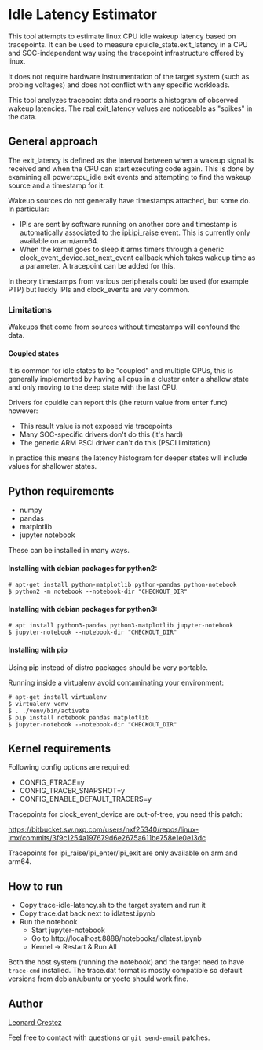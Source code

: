 # Idle Latency Estimator

This tool attempts to estimate linux CPU idle wakeup latency based on
tracepoints. It can be used to measure cpuidle_state.exit_latency in a CPU and
SOC-independent way using the tracepoint infrastructure offered by linux.

It does not require hardware instrumentation of the target system (such as
probing voltages) and does not conflict with any specific workloads.

This tool analyzes tracepoint data and reports a histogram of observed wakeup
latencies. The real exit_latency values are noticeable as "spikes" in the data.

## General approach

The exit_latency is defined as the interval between when a wakeup signal is
received and when the CPU can start executing code again. This is done by
examining all power:cpu_idle exit events and attempting to find the wakeup
source and a timestamp for it.

Wakeup sources do not generally have timestamps attached, but some do. In
particular:
 * IPIs are sent by software running on another core and timestamp is
automatically associated to the ipi:ipi_raise event. This is currently only
available on arm/arm64.
 * When the kernel goes to sleep it arms timers through a generic
clock_event_device.set_next_event callback which takes wakeup time as a
parameter. A tracepoint can be added for this.

In theory timestamps from various peripherals could be used (for example PTP)
but luckly IPIs and clock_events are very common.

### Limitations

Wakeups that come from sources without timestamps will confound the data.

#### Coupled states

It is common for idle states to be "coupled" and multiple CPUs, this is generally
implemented by having all cpus in a cluster enter a shallow state and only
moving to the deep state with the last CPU.

Drivers for cpuidle can report this (the return value from enter func) however:
 * This result value is not exposed via tracepoints
 * Many SOC-specific drivers don't do this (it's hard)
 * The generic ARM PSCI driver can't do this (PSCI limitation)

In practice this means the latency histogram for deeper states will include
values for shallower states.

## Python requirements

* numpy
* pandas
* matplotlib
* jupyter notebook

These can be installed in many ways.

#### Installing with debian packages for python2:

```
# apt-get install python-matplotlib python-pandas python-notebook
$ python2 -m notebook --notebook-dir "CHECKOUT_DIR"
```

#### Installing with debian packages for python3:

```
# apt install python3-pandas python3-matplotlib jupyter-notebook
$ jupyter-notebook --notebook-dir "CHECKOUT_DIR"
```

#### Installing with pip

Using pip instead of distro packages should be very portable.

Running inside a virtualenv avoid contaminating your environment:
```
# apt-get install virtualenv
$ virtualenv venv
$ . ./venv/bin/activate
$ pip install notebook pandas matplotlib
$ jupyter-notebook --notebook-dir "CHECKOUT_DIR"
```

## Kernel requirements

Following config options are required:

* CONFIG_FTRACE=y
* CONFIG_TRACER_SNAPSHOT=y
* CONFIG_ENABLE_DEFAULT_TRACERS=y

Tracepoints for clock_event_device are out-of-tree, you need this patch:

https://bitbucket.sw.nxp.com/users/nxf25340/repos/linux-imx/commits/3f9c1254a197679d6e2675a611be758e1e0e13dc

Tracepoints for ipi_raise/ipi_enter/ipi_exit are only available on arm and
arm64.

## How to run

* Copy trace-idle-latency.sh to the target system and run it
* Copy trace.dat back next to idlatest.ipynb
* Run the notebook
    * Start jupyter-notebook
    * Go to http://localhost:8888/notebooks/idlatest.ipynb
    * Kernel -> Restart & Run All

Both the host system (running the notebook) and the target need to have
`trace-cmd` installed. The trace.dat format is mostly compatible so default
versions from debian/ubuntu or yocto should work fine.

## Author

[Leonard Crestez](mailto:leonard.crestez@nxp.com)

Feel free to contact with questions or `git send-email` patches.
